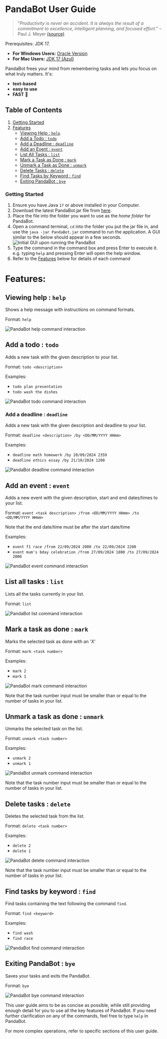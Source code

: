 # PandaBot User Guide

> "_Productivity is never an accident. It is always the result of a commitment to excellence, intelligent planning, and focused effort._" – Paul J. Meyer [(source)](https://dansilvestre.com/productivity-quotes/)

Prerequisites: JDK 17.
- **For Windows Users:** [Oracle Version](https://www.oracle.com/java/technologies/downloads/#java17)
- **For Mac Users:** [JDK 17 (Azul)](https://se-education.org/guides/tutorials/javaInstallationMac.html)

PandaBot frees your mind from remembering tasks and lets you focus on what truly matters. It's:

- **text-based**
- **easy to use**
- **FAST** 🚀

## Table of Contents
1. [Getting Started](#getting-started)
2. [Features](#features)
    - [Viewing Help : `help`](#viewing-help--help)
    - [Add a Todo : `todo`](#add-a-todo--todo)
    - [Add a Deadline : `deadline`](#add-a-deadline--deadline)
    - [Add an Event : `event`](#add-an-event--event)
    - [List All Tasks : `list`](#list-all-tasks--list)
    - [Mark a Task as Done : `mark`](#mark-a-task-as-done--mark)
    - [Unmark a Task as Done : `unmark`](#unmark-a-task-as-done--unmark)
    - [Delete Tasks : `delete`](#delete-tasks--delete)
    - [Find Tasks by Keyword : `find`](#find-tasks-by-keyword--find)
    - [Exiting PandaBot : `bye`](#exiting-pandabot--bye)


### Getting Started

1. Ensure you have Java `17` or above installed in your Computer.
2. Download the latest PandaBot.jar file from [here](https://github.com/adipanda2002/ip/releases).
3. Place the file into the folder you want to use as the _home folder_ for PandaBot.
4. Open a command terminal, `cd` into the folder you put the jar file in, and use the `java -jar PandaBot.jar` command to run the application.
   A GUI similar to the below should appear in a few seconds.
   ![Initial GUI upon running the PandaBot](./initial.png)
5. Type the command in the command box and press Enter to execute it. e.g. typing `help` and pressing Enter will open the help window.
6. Refer to the [Features](#features) below for details of each command


# Features:

## Viewing help : `help`
Shows a help message with instructions on command formats.

Format: `help`

![PandaBot help command interaction](./help.png)

## Add a todo : `todo`
Adds a new task with the given description to your list.

Format: `todo <description>`

Examples:
- `todo plan presentation`
- `todo wash the dishes`

![PandaBot todo command interaction](./todo.png)

### Add a deadline : `deadline`
Adds a new task with the given description and deadline to your list.

Format: `deadline <description> /by <DD/MM/YYYY HHmm>`

Examples:
- `deadline math homework /by 20/09/2024 2359`
- `deadline ethics essay /by 21/10/2024 1200`

![PandaBot deadline command interaction](./deadline.png)

## Add an event : `event`
Adds a new event with the given description, start and end dates/times to your list.

Format: `event <task description> /from <DD/MM/YYYY HHmm> /to <DD/MM/YYYY HHmm>`

Note that the end date/time must be after the start date/time

Examples:
- `event f1 race /from 22/09/2024 2000 /to 22/09/2024 2200`
- `event mum's bday celebration /from 27/09/2024 1800 /to 27/09/2024 2000`

![PandaBot event command interaction](./event.png)

## List all tasks : `list`
Lists all the tasks currently in your list.

Format: `list`

![PandaBot list command interaction](./list.png)

## Mark a task as done : `mark`
Marks the selected task as done with an 'X'

Format: `mark <task number>`

Examples:
- `mark 2`
- `mark 1`

![PandaBot mark command interaction](./mark.png)

Note that the task number input must be smaller than or equal to the number of tasks in your list.

## Unmark a task as done : `unmark`
Unmarks the selected task on the list.

Format: `unmark <task number>`

Examples:
- `unmark 2`
- `unmark 1`

![PandaBot unmark command interaction](./unmark.png)

Note that the task number input must be smaller than or equal to the number of tasks in your list.

## Delete tasks : `delete`
Deletes the selected task from the list.

Format: `delete <task number>`

Examples:
- `delete 2`
- `delete 1`

![PandaBot delete command interaction](./delete.png)

Note that the task number input must be smaller than or equal to the number of tasks in your list.

## Find tasks by keyword : `find`
Find tasks containing the text following the command `find`.

Format: `find <keyword>`

Examples:
- `find wash`
- `find race`

![PandaBot find command interaction](./find.png)

## Exiting PandaBot : `bye`
Saves your tasks and exits the PandaBot.

Format: `bye`

![PandaBot bye command interaction](./bye.png)

This user guide aims to be as concise as possible, while still providing enough detail for you to use all the key features of PandaBot. If you need further clarification on any of the commands, feel free to type `help` in PandaBot.

For more complex operations, refer to specific sections of this user guide.



